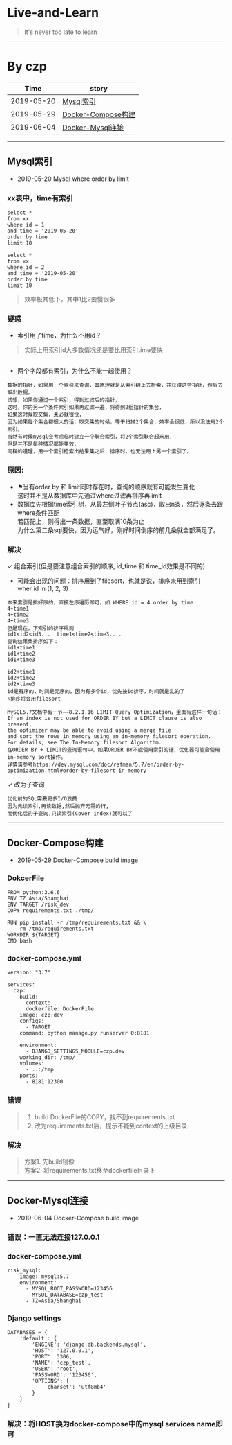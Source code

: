 # Live-and-Learn
> It's never too late to learn
---
# By czp
Time|story
---|---
2019-05-20|[Mysql索引](#Mysql索引)
2019-05-29|[Docker-Compose构建](#Docker-Compose构建)
2019-06-04|[Docker-Mysql连接](#Docker-Mysql连接)

---
## Mysql索引
* 2019-05-20 Mysql where order by limit
### xx表中，time有索引
```
select *
from xx
where id = 1
and time = '2019-05-20'
order by time
limit 10
```
```
select *
from xx
where id = 2
and time = '2019-05-20'
order by time
limit 10
```
> 效率极其低下，其中1比2要慢很多
### 疑惑
* 索引用了time，为什么不用id？
> 实际上用索引id大多数情况还是要比用索引time要快
```

```
* 两个字段都有索引，为什么不能一起使用？
```
数据的指针，如果用一个索引来查询，其原理就是从索引树上去检索，并获得这些指针，然后去取出数据，
试想，如果你通过一个索引，得到过滤后的指针，
这时，你的另一个条件索引如果再过滤一遍，将得到2组指针的集合，
如果这时候取交集，未必就很快，
因为如果每个集合都很大的话，取交集的时候，等于扫描2个集合，效率会很低，所以没法用2个索引。
当然有时候mysql会考虑临时建立一个联合索引，将2个索引联合起来用，
但是并不是每种情况都能奏效，
同样的道理，用一个索引检索出结果集之后，排序时，也无法用上另一个索引了。
```
### 原因:
* ⚑当有order by 和 limit同时存在时，查询的顺序就有可能发生变化   
   这时并不是从数据库中先通过where过滤再排序再limit   
* 数据库先根据time索引树，从最左侧叶子节点(asc)，取出n条，然后逐条去跟where条件匹配   
  若匹配上，则得出一条数据，直至取满10条为止   
  为什么第二条sql要快，因为运气好，刚好时间倒序的前几条就全部满足了。
### 解决
✓ 组合索引(但是要注意组合索引的顺序, id_time 和 time_id效果是不同的)
* 可能会出现的问题：排序用到了filesort，也就是说，排序未用到索引   
  wher id in (1, 2, 3)
```
本来索引是排好序的，直接左序遍历即可，如 WHERE id = 4 order by time
4+time1
4+time2
4+time3
但是现在，下索引的排序规则
id1<id2<id3...  time1<time2<time3....
查询结果集排序如下：
id1+time1
id1+time2
id1+time3

id2+time1
id2+time2
id2+time3
id是有序的，时间是无序的，因为有多个id，优先按id排序，时间就是乱的了
∴排序将会用filesort
```
```
MySQL5.7文档中有一节——8.2.1.16 LIMIT Query Optimization，里面有这样一句话：
If an index is not used for ORDER BY but a LIMIT clause is also present, 
the optimizer may be able to avoid using a merge file 
and sort the rows in memory using an in-memory filesort operation. 
For details, see The In-Memory filesort Algorithm.
在ORDER BY + LIMIT的查询语句中，如果ORDER BY不能使用索引的话，优化器可能会使用in-memory sort操作。
详情请参考https://dev.mysql.com/doc/refman/5.7/en/order-by-optimization.html#order-by-filesort-in-memory
```
✓ 改为子查询
```
优化前的SQL需要更多I/O浪费
因为先读索引,再读数据,然后抛弃无需的行,
而优化后的子查询,只读索引(Cover index)就可以了
```
---
## Docker-Compose构建
* 2019-05-29 Docker-Compose build image
### DokcerFile
```
FROM python:3.6.6
ENV TZ Asia/Shanghai
ENV TARGET /risk_dev
COPY requirements.txt ./tmp/

RUN pip install -r /tmp/requirements.txt && \
    rm /tmp/requirements.txt
WORKDIR ${TARGET}
CMD bash
```
### docker-compose.yml
```
version: "3.7"

services:
  czp:
    build:
      context: .
      dockerfile: DockerFile
    image: czp:dev
    configs:
      - TARGET
    command: python manage.py runserver 0:8181

    environment:
      - DJANGO_SETTINGS_MODULE=czp.dev
    working_dir: /tmp/
    volumes:
      - ..:/tmp
    ports:
      - 8181:12300
```
### 错误
> 1. build DockerFile的COPY，找不到requirements.txt   
> 2. 改为requirements.txt后，提示不能到context的上级目录   

### 解决
> 方案1. 先build镜像   
> 方案2. 将requirements.txt移至dockerfile目录下 
---
## Docker-Mysql连接
* 2019-06-04 Docker-Compose build image
### 错误：一直无法连接127.0.0.1
### docker-compose.yml
```
risk_mysql:
    image: mysql:5.7
    environment:
      - MYSQL_ROOT_PASSWORD=123456
      - MYSQL_DATABASE=czp_test
      - TZ=Asia/Shanghai
```
### Django settings
```
DATABASES = {
    'default': {
        'ENGINE': 'django.db.backends.mysql',
        'HOST': '127.0.0.1',
        'PORT': 3306,
        'NAME': 'czp_test',
        'USER': 'root',
        'PASSWORD': '123456',
        'OPTIONS': {
            'charset': 'utf8mb4'
        }
    }
}
```
### 解决：将HOST换为docker-compose中的mysql services name即可

